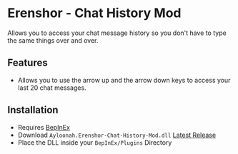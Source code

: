 # Erenshor - Chat History Mod
Allows you to access your chat message history so you don't have to type the same things over and over.

## Features
- Allows you to use the arrow up and the arrow down keys to access your last 20 chat messages.

## Installation
- Requires [BepInEx](https://github.com/BepInEx/BepInEx)
- Download `Ayloonah.Erenshor-Chat-History-Mod.dll` [Latest Release](https://github.com/Ayloonah/Erenshor-Chat-History-Mod/releases/tag/v1.0.0)
- Place the DLL inside your `BepInEx/Plugins` Directory
